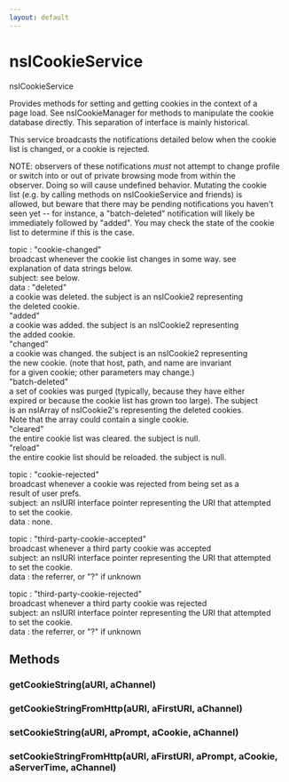 ```yaml
---
layout: default
---
```


# nsICookieService #
  
nsICookieService  
  
Provides methods for setting and getting cookies in the context of a  
page load.  See nsICookieManager for methods to manipulate the cookie  
database directly.  This separation of interface is mainly historical.  
  
This service broadcasts the notifications detailed below when the cookie  
list is changed, or a cookie is rejected.  
  
NOTE: observers of these notifications *must* not attempt to change profile  
      or switch into or out of private browsing mode from within the  
      observer. Doing so will cause undefined behavior. Mutating the cookie  
      list (e.g. by calling methods on nsICookieService and friends) is  
      allowed, but beware that there may be pending notifications you haven't  
      seen yet -- for instance, a "batch-deleted" notification will likely be  
      immediately followed by "added". You may check the state of the cookie  
      list to determine if this is the case.  
  
topic  : "cookie-changed"  
         broadcast whenever the cookie list changes in some way. see  
         explanation of data strings below.  
subject: see below.  
data   : "deleted"  
         a cookie was deleted. the subject is an nsICookie2 representing  
         the deleted cookie.  
         "added"  
         a cookie was added. the subject is an nsICookie2 representing  
         the added cookie.  
         "changed"  
         a cookie was changed. the subject is an nsICookie2 representing  
         the new cookie. (note that host, path, and name are invariant  
         for a given cookie; other parameters may change.)  
         "batch-deleted"  
         a set of cookies was purged (typically, because they have either  
         expired or because the cookie list has grown too large). The subject  
         is an nsIArray of nsICookie2's representing the deleted cookies.  
         Note that the array could contain a single cookie.  
         "cleared"  
         the entire cookie list was cleared. the subject is null.  
         "reload"  
         the entire cookie list should be reloaded.  the subject is null.  
  
topic  : "cookie-rejected"  
         broadcast whenever a cookie was rejected from being set as a  
         result of user prefs.  
subject: an nsIURI interface pointer representing the URI that attempted  
         to set the cookie.  
data   : none.  
  
topic  : "third-party-cookie-accepted"  
          broadcast whenever a third party cookie was accepted  
subject:  an nsIURI interface pointer representing the URI that attempted  
          to set the cookie.  
data   :  the referrer, or "?" if unknown  
  
topic  : "third-party-cookie-rejected"  
          broadcast whenever a third party cookie was rejected  
subject:  an nsIURI interface pointer representing the URI that attempted  
          to set the cookie.  
data   :  the referrer, or "?" if unknown  
  

## Methods ##

### getCookieString(aURI, aChannel) ###

### getCookieStringFromHttp(aURI, aFirstURI, aChannel) ###

### setCookieString(aURI, aPrompt, aCookie, aChannel) ###

### setCookieStringFromHttp(aURI, aFirstURI, aPrompt, aCookie, aServerTime, aChannel) ###
